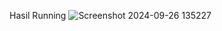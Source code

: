 Hasil Running
![Screenshot 2024-09-26 135227](https://github.com/user-attachments/assets/988db00d-b57f-4aa5-b514-7d9091bb9232)
